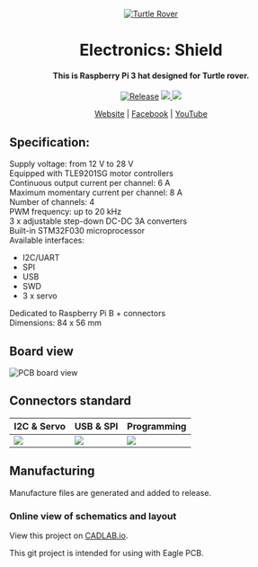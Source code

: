 <p align="center">
  <a href="http://turtlerover.com" alt="Turtle Rover"><img src="https://avatars3.githubusercontent.com/u/36553642?s=84&v=4" alt="Turtle Rover" /></a>
</p>
<h1 align="center">Electronics: Shield</h1>
<h4 align="center">This is Raspberry Pi 3 hat designed for Turtle rover.</h4>  

<p align="center">
  <a href="https://github.com/TurtleRover/electronics-shield/releases">
    <img src="https://img.shields.io/github/release/TurtleRover/electronics-shield.svg" alt="Release"></a>
  <a href="https://github.com/TurtleRover/electronics-shield/blob/master/LICENSE">
      <img src="https://img.shields.io/github/license/TurtleRover/electronics-shield.svg">
  </a>
  <a href="https://twitter.com/TurtleRover">
    <img src="https://img.shields.io/twitter/follow/TurtleRover.svg?style=social&label=Follow">
  </a>
</p>
<p align="center">
  <a href="http://turtlerover.com" alt="Website">Website</a> |
  <a href="https://www.facebook.com/TurtleRover/" alt="Facebook">Facebook</a> |
  <a href="https://www.youtube.com/channel/UCxukvEct3wP0S5FACa3uelA" alt="YouTube">YouTube</a>
</p>

## Specification:

Supply voltage: from 12 V to 28 V  
Equipped with TLE9201SG motor controllers  
Continuous output current per channel: 6 A  
Maximum momentary current per channel: 8 A  
Number of channels: 4  
PWM frequency: up to 20 kHz  
3 x adjustable step-down DC-DC 3A converters   
Built-in STM32F030 microprocessor  
Available interfaces:  
- I2C/UART
- SPI
- USB
- SWD
- 3 x servo

Dedicated to Raspberry Pi B + connectors  
Dimensions: 84 x 56 mm

## Board view
![PCB board view](https://i.imgur.com/RVwgbJY.png)

## Connectors standard  

| I2C & Servo  | USB & SPI | Programming  |
| ------------- | ------------- | ------------- |
| ![](https://i.imgur.com/ehYpflO.png)  | ![](https://i.imgur.com/naWSxNb.png)  | ![](https://i.imgur.com/JRRP3eg.png) |


## Manufacturing
Manufacture files are generated and added to release.

### Online view of schematics and layout
View this project on [CADLAB.io](https://cadlab.io/project/1250). 

This git project is intended for using with Eagle PCB.
